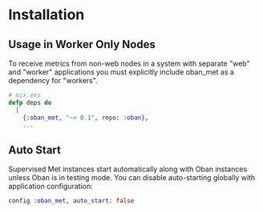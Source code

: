 # Installation

## Usage in Worker Only Nodes

To receive metrics from non-web nodes in a system with separate "web" and "worker" applications you must explicitly include oban_met as a dependency for "workers".

```elixir
# mix.exs
defp deps do
  [
    {:oban_met, "~> 0.1", repo: :oban},
    ...
```

## Auto Start

Supervised Met instances start automatically along with Oban instances unless Oban is in testing
mode. You can disable auto-starting globally with application configuration:

```elixir
config :oban_met, auto_start: false
```
